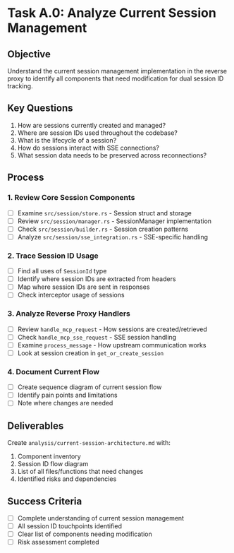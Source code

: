 # Task A.0: Analyze Current Session Management

## Objective
Understand the current session management implementation in the reverse proxy to identify all components that need modification for dual session ID tracking.

## Key Questions
1. How are sessions currently created and managed?
2. Where are session IDs used throughout the codebase?
3. What is the lifecycle of a session?
4. How do sessions interact with SSE connections?
5. What session data needs to be preserved across reconnections?

## Process

### 1. Review Core Session Components
- [ ] Examine `src/session/store.rs` - Session struct and storage
- [ ] Review `src/session/manager.rs` - SessionManager implementation
- [ ] Check `src/session/builder.rs` - Session creation patterns
- [ ] Analyze `src/session/sse_integration.rs` - SSE-specific handling

### 2. Trace Session ID Usage
- [ ] Find all uses of `SessionId` type
- [ ] Identify where session IDs are extracted from headers
- [ ] Map where session IDs are sent in responses
- [ ] Check interceptor usage of sessions

### 3. Analyze Reverse Proxy Handlers
- [ ] Review `handle_mcp_request` - How sessions are created/retrieved
- [ ] Check `handle_mcp_sse_request` - SSE session handling
- [ ] Examine `process_message` - How upstream communication works
- [ ] Look at session creation in `get_or_create_session`

### 4. Document Current Flow
- [ ] Create sequence diagram of current session flow
- [ ] Identify pain points and limitations
- [ ] Note where changes are needed

## Deliverables
Create `analysis/current-session-architecture.md` with:
1. Component inventory
2. Session ID flow diagram
3. List of all files/functions that need changes
4. Identified risks and dependencies

## Success Criteria
- [ ] Complete understanding of current session management
- [ ] All session ID touchpoints identified
- [ ] Clear list of components needing modification
- [ ] Risk assessment completed